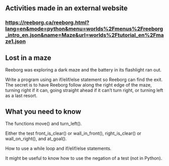 ## Activities made in an external website

### https://reeborg.ca/reeborg.html?lang=en&mode=python&menu=worlds%2Fmenus%2Freeborg_intro_en.json&name=Maze&url=worlds%2Ftutorial_en%2Fmaze1.json

## Lost in a maze

Reeborg was exploring a dark maze and the battery in its flashlight ran out.

Write a program using an if/elif/else statement so Reeborg can find the exit. The secret is to have Reeborg follow along the right edge of the maze, turning right if it can, going straight ahead if it can’t turn right, or turning left as a last resort.

## What you need to know

The functions move() and turn_left().

Either the test front_is_clear() or wall_in_front(), right_is_clear() or wall_on_right(), and at_goal().

How to use a while loop and if/elif/else statements.

It might be useful to know how to use the negation of a test (not in Python).
